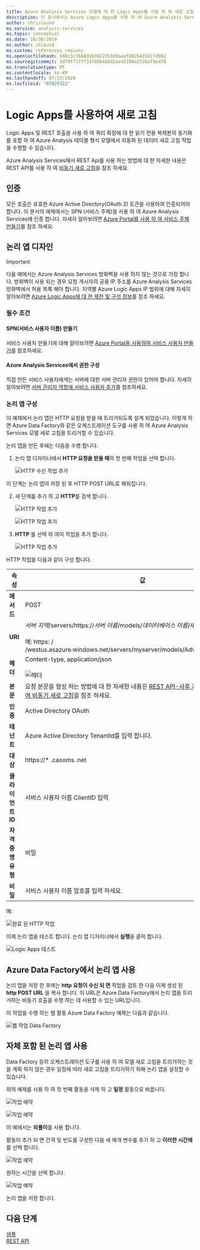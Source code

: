 ```yaml
---
title: Azure Analysis Services 모델에 대 한 Logic Apps를 사용 하 여 새로 고침 | Microsoft Docs
description: 이 문서에서는 Azure Logic Apps를 사용 하 여 Azure Analysis Services에 대 한 비동기 새로 고침을 코딩 하는 방법을 설명 합니다.
author: chrislound
ms.service: analysis-services
ms.topic: conceptual
ms.date: 10/30/2019
ms.author: chlound
ms.custom: references_regions
ms.openlocfilehash: 9d8c3c7668da939227b3e8aaef002b4292c7d962
ms.sourcegitcommit: 3d79f737ff34708b48dd2ae45100e2516af9ed78
ms.translationtype: MT
ms.contentlocale: ko-KR
ms.lasthandoff: 07/23/2020
ms.locfileid: "87025322"
---
```

# <a name="refresh-with-logic-apps"></a>Logic Apps를 사용하여 새로 고침

Logic Apps 및 REST 호출을 사용 하 여 쿼리 확장에 대 한 읽기 전용 복제본의 동기화를 포함 하 여 Azure Analysis 테이블 형식 모델에서 자동화 된 데이터 새로 고침 작업을 수행할 수 있습니다.

Azure Analysis Services에서 REST Api를 사용 하는 방법에 대 한 자세한 내용은 REST API를 사용 하 여 [비동기 새로 고침](analysis-services-async-refresh.md)을 참조 하세요.

## <a name="authentication"></a>인증

모든 호출은 유효한 Azure Active Directory(OAuth 2) 토큰을 사용하여 인증되어야 합니다.  이 문서의 예제에서는 SPN (서비스 주체)을 사용 하 여 Azure Analysis Services에 인증 합니다. 자세히 알아보려면 [Azure Portal를 사용 하 여 서비스 주체 만들기](../active-directory/develop/howto-create-service-principal-portal.md)를 참조 하세요.

## <a name="design-the-logic-app"></a>논리 앱 디자인

> [!IMPORTANT]
> 다음 예에서는 Azure Analysis Services 방화벽을 사용 하지 않는 것으로 가정 합니다. 방화벽이 사용 되는 경우 요청 개시자의 공용 IP 주소를 Azure Analysis Services 방화벽에서 허용 목록 해야 합니다. 지역별 Azure Logic Apps IP 범위에 대해 자세히 알아보려면 [Azure Logic Apps에 대 한 제한 및 구성 정보](../logic-apps/logic-apps-limits-and-config.md#configuration)를 참조 하세요.

### <a name="prerequisites"></a>필수 조건

#### <a name="create-a-service-principal-spn"></a>SPN(서비스 사용자 이름) 만들기

서비스 사용자 만들기에 대해 알아보려면 [Azure Portal을 사용하여 서비스 사용자 만들기](../active-directory/develop/howto-create-service-principal-portal.md)를 참조하세요.

#### <a name="configure-permissions-in-azure-analysis-services"></a>Azure Analysis Services에서 권한 구성
 
직접 만든 서비스 사용자에게는 서버에 대한 서버 관리자 권한이 있어야 합니다. 자세히 알아보려면 [서버 관리자 역할에 서비스 사용자 추가](analysis-services-addservprinc-admins.md)를 참조하세요.

### <a name="configure-the-logic-app"></a>논리 앱 구성

이 예제에서 논리 앱은 HTTP 요청을 받을 때 트리거되도록 설계 되었습니다. 이렇게 하면 Azure Data Factory와 같은 오케스트레이션 도구를 사용 하 여 Azure Analysis Services 모델 새로 고침을 트리거할 수 있습니다.

논리 앱을 만든 후에는 다음을 수행 합니다.

1. 논리 앱 디자이너에서 **HTTP 요청을 받을 때**의 첫 번째 작업을 선택 합니다.

   ![HTTP 수신 작업 추가](./media/analysis-services-async-refresh-logic-app/1.png)

이 단계는 논리 앱이 저장 된 후 HTTP POST URL로 채워집니다.

2. 새 단계를 추가 하 고 **HTTP**를 검색 합니다.  

   ![HTTP 작업 추가](./media/analysis-services-async-refresh-logic-app/9.png)

   ![HTTP 작업 추가](./media/analysis-services-async-refresh-logic-app/10.png)

3. **HTTP** 를 선택 하 여이 작업을 추가 합니다.

   ![HTTP 작업 추가](./media/analysis-services-async-refresh-logic-app/2.png)

HTTP 작업을 다음과 같이 구성 합니다.

|속성  |값  |
|---------|---------|
|**메서드**     |POST         |
|**URI**     | *서버 지역*/servers/https://*서버 이름*/models/*데이터베이스 이름*/새로 고침 <br /> <br /> 예: https: \/ /westus.asazure.windows.net/servers/myserver/models/AdventureWorks/refreshes|
|**헤더**     |   Content-type, application/json <br /> <br />  ![헤더](./media/analysis-services-async-refresh-logic-app/6.png)    |
|**본문**     |   요청 본문을 형성 하는 방법에 대 한 자세한 내용은 [REST API-사후 게시/새로 고침을 사용 하 여 비동기 새로 고침](analysis-services-async-refresh.md#post-refreshes)을 참조 하세요. |
|**인증**     |Active Directory OAuth         |
|**테넌트**     |Azure Active Directory TenantId를 입력 합니다.         |
|**대상**     |https://* .casoms. net         |
|**클라이언트 ID**     |서비스 사용자 이름 ClientID 입력         |
|**자격 증명 유형**     |비밀         |
|**비밀**     |서비스 사용자 이름 암호를 입력 하세요.         |

예:

![완료 된 HTTP 작업](./media/analysis-services-async-refresh-logic-app/7.png)

이제 논리 앱을 테스트 합니다.  논리 앱 디자이너에서 **실행**을 클릭 합니다.

![Logic Apps 테스트](./media/analysis-services-async-refresh-logic-app/8.png)

## <a name="consume-the-logic-app-with-azure-data-factory"></a>Azure Data Factory에서 논리 앱 사용

논리 앱을 저장 한 후에는 **http 요청이 수신 되 면** 작업을 검토 한 다음 이제 생성 된 **http POST URL** 을 복사 합니다.  이 URL은 Azure Data Factory에서 논리 앱을 트리거하는 비동기 호출을 수행 하는 데 사용할 수 있는 URL입니다.

이 작업을 수행 하는 웹 활동 Azure Data Factory 예제는 다음과 같습니다.

![웹 작업 Data Factory](./media/analysis-services-async-refresh-logic-app/11.png)

## <a name="use-a-self-contained-logic-app"></a>자체 포함 된 논리 앱 사용

Data Factory 등의 오케스트레이션 도구를 사용 하 여 모델 새로 고침을 트리거하는 것을 계획 하지 않은 경우 일정에 따라 새로 고침을 트리거하기 위해 논리 앱을 설정할 수 있습니다.

위의 예제를 사용 하 여 첫 번째 활동을 삭제 하 고 **일정** 활동으로 바꿉니다.

![작업 예약](./media/analysis-services-async-refresh-logic-app/12.png)

![작업 예약](./media/analysis-services-async-refresh-logic-app/13.png)

이 예에서는 **되풀이**를 사용 합니다.

활동이 추가 되 면 간격 및 빈도를 구성한 다음 새 매개 변수를 추가 하 고 **이러한 시간에**를 선택 합니다.

![작업 예약](./media/analysis-services-async-refresh-logic-app/16.png)

원하는 시간을 선택 합니다.

![작업 예약](./media/analysis-services-async-refresh-logic-app/15.png)

논리 앱을 저장 합니다.

## <a name="next-steps"></a>다음 단계

[샘플](analysis-services-samples.md)  
[REST API](https://docs.microsoft.com/rest/api/analysisservices/servers)
